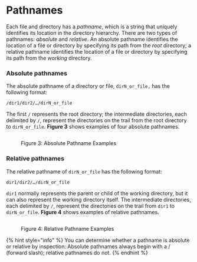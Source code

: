 # Pathnames

Each file and directory has a _pathname_, which is a string that uniquely identifies its location in the directory hierarchy. There are two types of pathnames: _absolute_ and _relative_. An absolute pathname identifies the location of a file or directory by specifying its path from the _root_ directory; a relative pathname identifies the location of a file or directory by specifying its path from the _working_ directory.&#x20;

### Absolute pathnames

The absolute pathname of a directory or file, `dirN_or_file,` has the following format:&#x20;

```
/dir1/dir2/…/dirN_or_file
```

The first `/` represents the root directory; the intermediate directories, each delimited by `/`, represent the directories on the trail from the root directory to `dirN_or_file`. **Figure 3** shows examples of four absolute pathnames.&#x20;

<figure><img src="https://lh6.googleusercontent.com/L5AY4VGHdsVYWSKkicK4tU758bIXimYQphD7_ojQwtjKISL6dhGrPlLbFVKurw_vqRGYRbmp4ZTV22RP9QmeL9oNkaf83SRzdP0Ou6oJ7Akomg2DbQrtY7iJa-lKHdbh39qvpm0cceJBFW54y499qbQ" alt=""><figcaption><p>Figure 3: Absolute Pathname Examples</p></figcaption></figure>

### Relative pathnames

The relative pathname of `dirN_or_file` has the following format:&#x20;

```
dir1/dir2/…/dirN_or_file
```

`dir1` normally represents the parent or child of the working directory, but it can also represent the working directory itself. The intermediate directories, each delimited by `/`, represent the directories on the trail from `dir1` to `dirN_or_file`. **Figure 4** shows examples of relative pathnames.&#x20;

<figure><img src="https://lh3.googleusercontent.com/G6fYIoWumsNAoXkf7lnMwc5TEdyJ1zDcFSyqwmyFm-J8xG0YwJB2-zCmzuwDkOFFEv-Tzo3l8e7e7h9KkrJbfBO7qe7Khj5caDlE8P8R_kN2H8RAA_LF2gD-uk5dSEQK23Yv1DxJM0F4chlgWH3tnYE" alt=""><figcaption><p>Figure 4: Relative Pathname Examples</p></figcaption></figure>

{% hint style="info" %}
You can determine whether a pathname is absolute or relative by inspection: Absolute pathnames always begin with a / (forward slash); relative pathnames do not.&#x20;
{% endhint %}
